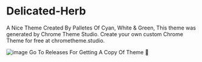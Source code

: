 # Delicated-Herb
A Nice Theme Created By Palletes Of Cyan, White &amp; Green, This theme was generated by Chrome Theme Studio. Create your own custom Chrome Theme for free at chrometheme.studio.

![image](https://user-images.githubusercontent.com/71959210/168636185-b50780d6-549d-43ff-9225-051bb7b56a55.png)
Go To Releases For Getting A Copy Of Theme 🙂
